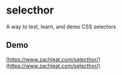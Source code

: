 # selecthor
A way to test, learn, and demo CSS selectors

## Demo

[https://www.zachleat.com/selecthor/](https://www.zachleat.com/selecthor/)